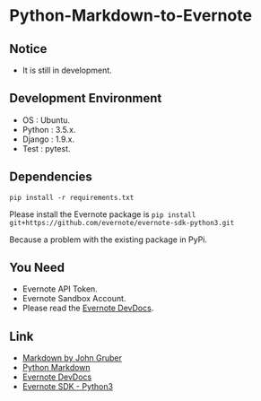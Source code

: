 # Python-Markdown-to-Evernote

## Notice

- It is still in development.

## Development Environment

- OS : Ubuntu.
- Python : 3.5.x.
- Django : 1.9.x.
- Test : pytest.

## Dependencies

```pip install -r requirements.txt``` 

Please install the Evernote package is
```pip install git+https://github.com/evernote/evernote-sdk-python3.git```

Because a problem with the existing package in PyPi.

## You Need

- Evernote API Token.
- Evernote Sandbox Account.
- Please read the [Evernote DevDocs](https://dev.evernote.com/doc/).

## Link

- [Markdown by John Gruber](http://daringfireball.net/projects/markdown/)
- [Python Markdown](https://pythonhosted.org/Markdown/)
- [Evernote DevDocs](https://dev.evernote.com/doc/)
- [Evernote SDK - Python3](https://github.com/evernote/evernote-sdk-python3)
